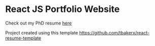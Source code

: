 # React JS Portfolio Website

Check out my PhD resume [here]

Project created using this template https://github.com/tbakerx/react-resume-template

[here]:[www.dinatheodo.com]
